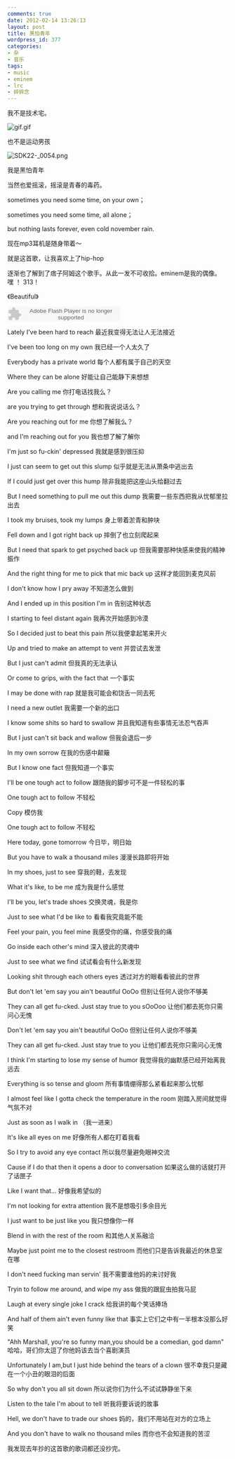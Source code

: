 ```yaml
---
comments: true
date: 2012-02-14 13:26:13
layout: post
title: 黑怕青年
wordpress_id: 377
categories:
- 杂
- 音乐
tags:
- music
- eminem
- lrc
- 碎碎念
---
```


我不是技术宅。

![gif.gif](https://f.skip2.top/i/adc6b8520ee6ec3a4db774735ab49fe7b081b119f62ee64895ac702cd05ca3a6.gif)

也不是运动男孩

![SDK22-_0054.png](https://f.skip2.top/i/34d1bebf9f7e35c2bcd3aefd9baa47d26d4fc5d6ae0bff021066001d7762c716.png)

我是黑怕青年





当然也爱摇滚，摇滚是青春的毒药。



sometimes you need some time, on your own；




sometimes you need some time, all alone；




but nothing lasts forever, even cold november rain.


现在mp3耳机是随身带着～








就是这首歌，让我喜欢上了hip-hop

逐渐也了解到了痞子阿姆这个歌手。从此一发不可收拾。eminem是我的偶像。 嘿 ！ 313！










《Beautiful》


<embed src="http://www.xiami.com/widget/0_3661925/singlePlayer.swf" type="application/x-shockwave-flash" width="257" height="33" wmode="transparent"></embed>



Lately I've been hard to reach 最近我变得无法让人无法接近

I've been too long on my own 我已经一个人太久了

Everybody has a private world 每个人都有属于自己的天空

Where they can be alone 好能让自己能静下来想想

Are you calling me 你打电话找我么？

are you trying to get through 想和我说说话么？

Are you reaching out for me 你想了解我么？

and I'm reaching out for you 我也想了解了解你

I'm just so fu-ckin' depressed 我就是感到很压抑

I just can seem to get out this slump 似乎就是无法从萧条中逃出去

If I could just get over this hump 除非我能把这座山头给翻过去

But I need something to pull me out this dump 我需要一些东西把我从忧郁里拉出去

I took my bruises, took my lumps 身上带着淤青和肿块

Fell down and I got right back up 摔倒了也立刻爬起来

But I need that spark to get psyched back up 但我需要那种快感来使我的精神振作

And the right thing for me to pick that mic back up 这样才能回到麦克风前

I don't know how I pry away 不知道怎么做到

And I ended up in this position I'm in 告别这种状态

I starting to feel distant again 我再次开始感到冷漠

So I decided just to beat this pain 所以我便拿起笔来开火

Up and tried to make an attempt to vent 并尝试去发泄

But I just can't admit 但我真的无法承认

Or come to grips, with the fact that 一个事实

I may be done with rap 就是我可能会和饶舌一同去死

I need a new outlet 我需要一个新的出口

I know some shits so hard to swallow 并且我知道有些事情无法忍气吞声

But I just can't sit back and wallow 但我会退后一步

In my own sorrow 在我的伤感中颠簸

But I know one fact 但我知道一个事实

I'll be one tough act to follow 跟随我的脚步可不是一件轻松的事

One tough act to follow 不轻松

Copy 模仿我

One tough act to follow 不轻松

Here today, gone tomorrow 今日毕，明日始

But you have to walk a thousand miles 漫漫长路即将开始

In my shoes, just to see 穿我的鞋，去发现

What it's like, to be me 成为我是什么感觉

I'll be you, let's trade shoes 交换灵魂，我是你

Just to see what I'd be like to 看看我究竟能不能

Feel your pain, you feel mine 我感受你的痛，你感受我的痛

Go inside each other's mind 深入彼此的灵魂中

Just to see what we find 试试看会有什么新发现

Looking shit through each others eyes 透过对方的眼看看彼此的世界

But don't let 'em say you ain't beautiful OoOo 但别让任何人说你不够美

They can all get fu-cked. Just stay true to you sOoOoo 让他们都去死你只需问心无愧

Don't let 'em say you ain't beautiful OoOo 但别让任何人说你不够美

They can all get fu-cked. Just stay true to you 让他们都去死你只需问心无愧

I think I'm starting to lose my sense of humor 我觉得我的幽默感已经开始离我远去

Everything is so tense and gloom 所有事情绷得那么紧看起来那么忧郁

I almost feel like I gotta check the temperature in the room 刚踏入房间就觉得气氛不对

Just as soon as I walk in （我一进来）

It's like all eyes on me 好像所有人都在盯着我看

So I try to avoid any eye contact 所以我尽量避免眼神交流

Cause if I do that then it opens a door to conversation 如果这么做的话就打开了话匣子

Like I want that... 好像我希望似的

I'm not looking for extra attention 我不是想吸引多余目光

I just want to be just like you 我只想像你一样

Blend in with the rest of the room 和其他人关系融洽

Maybe just point me to the closest restroom 而他们只是告诉我最近的休息室在哪

I don't need fucking man servin' 我不需要谁他妈的来讨好我

Tryin to follow me around, and wipe my ass 做我的跟屁虫拍我马屁

Laugh at every single joke I crack 给我讲的每个笑话捧场

And half of them ain't even funny like that 事实上它们之中有一半根本没那么好笑

"Ahh Marshall, you're so funny man,you should be a comedian, god damn" 哈哈，哥们你太逗了你他妈该去当个喜剧演员

Unfortunately I am,but I just hide behind the tears of a clown 很不幸我只是藏在一个小丑的眼泪的后面

So why don't you all sit down 所以说你们为什么不试试静静坐下来

Listen to the tale I'm about to tell 听我将要诉说的故事

Hell, we don't have to trade our shoes 妈的，我们不用站在对方的立场上

And you don't have to walk no thousand miles 而你也不会知道我的苦涩



我发现去年抄的这首歌的歌词都还没抄完。
